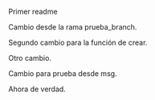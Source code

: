 Primer readme

Cambio desde la rama prueba_branch.

Segundo cambio para la función de crear.

Otro cambio.

Cambio para prueba desde msg.

Ahora de verdad.
